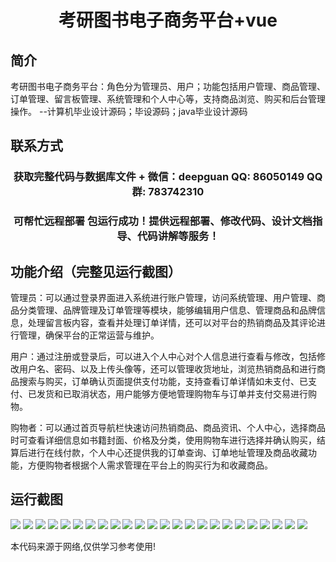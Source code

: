 <p><h1 align="center">考研图书电子商务平台+vue</h1></p>

## 简介
考研图书电子商务平台：角色分为管理员、用户；功能包括用户管理、商品管理、订单管理、留言板管理、系统管理和个人中心等，支持商品浏览、购买和后台管理操作。    --计算机毕业设计源码；毕设源码；java毕业设计源码


## 联系方式
<p><h3 align="center">获取完整代码与数据库文件 + 微信：deepguan QQ: 86050149 QQ群: 783742310</h3></p>
<p><h3 align="center">可帮忙远程部署 包运行成功！提供远程部署、修改代码、设计文档指导、代码讲解等服务！</h3></p>

## 功能介绍（完整见运行截图）
管理员：可以通过登录界面进入系统进行账户管理，访问系统管理、用户管理、商品分类管理、品牌管理及订单管理等模块，能够编辑用户信息、管理商品和品牌信息，处理留言板内容，查看并处理订单详情，还可以对平台的热销商品及其评论进行管理，确保平台的正常运营与维护。

用户：通过注册或登录后，可以进入个人中心对个人信息进行查看与修改，包括修改用户名、密码、以及上传头像等，还可以管理收货地址，浏览热销商品和进行商品搜索与购买，订单确认页面提供支付功能，支持查看订单详情如未支付、已支付、已发货和已取消状态，用户能够方便地管理购物车与订单并支付交易进行购物。

购物者：可以通过首页导航栏快速访问热销商品、商品资讯、个人中心，选择商品时可查看详细信息如书籍封面、价格及分类，使用购物车进行选择并确认购买，结算后进行在线付款，个人中心还提供我的订单查询、订单地址管理及商品收藏功能，方便购物者根据个人需求管理在平台上的购买行为和收藏商品。


## 运行截图
![](img/001.jpg)
![](img/002.jpg)
![](img/003.jpg)
![](img/004.jpg)
![](img/005.jpg)
![](img/006.jpg)
![](img/007.jpg)
![](img/008.jpg)
![](img/009.jpg)
![](img/010.jpg)
![](img/011.jpg)
![](img/012.jpg)
![](img/013.jpg)
![](img/014.jpg)
![](img/015.jpg)
![](img/016.jpg)
![](img/017.jpg)
![](img/018.jpg)
![](img/019.jpg)
![](img/020.jpg)
![](img/021.jpg)
![](img/022.jpg)
![](img/023.jpg)
![](img/024.jpg)

<p>本代码来源于网络,仅供学习参考使用!</p>
